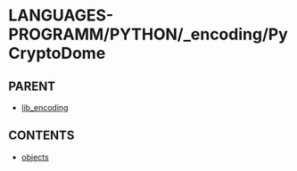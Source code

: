 # LANGUAGES-PROGRAMM/PYTHON/_encoding/PyCryptoDome

## PARENT  
*	[lib_encoding](../README.md)  

## CONTENTS  
*	[objects](objects.md)  

